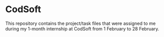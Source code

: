 # CodSoft
This repository contains the project/task files that were assigned to me during my 1-month internship at CodSoft from 1 February to 28 February. 
